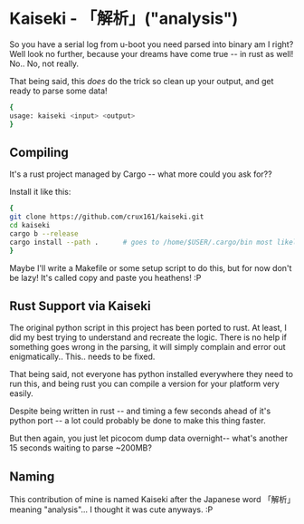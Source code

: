 # Kaiseki - 「解析」("analysis")

So you have a serial log from u-boot you need parsed
into binary am I right? Well look no further, because your
dreams have come true -- in rust as well! No.. No, not really.

That being said, this *does* do the trick so clean up your output,
and get ready to parse some data!

```bash
{
usage: kaiseki <input> <output>
}
```

## Compiling

It's a rust project managed by Cargo -- what more could you ask for??

Install it like this:
```bash
{
git clone https://github.com/crux161/kaiseki.git
cd kaiseki
cargo b --release
cargo install --path .		# goes to /home/$USER/.cargo/bin most likely
}
```

Maybe I'll write a Makefile or some setup script to do this, but for
now don't be lazy! It's called copy and paste you heathens! :P


## Rust Support via Kaiseki

The original python script in this project has been ported to rust.
At least, I did my best trying to understand and recreate the logic.
There is no help if something goes wrong in the parsing, it will simply
complain and error out enigmatically.. This.. needs to be fixed.

That being said, not everyone has python installed everywhere they need
to run this, and being rust you can compile a version for your platform
very easily.

Despite being written in rust -- and timing a few seconds ahead of it's
python port -- a lot could probably be done to make this thing faster.

But then again, you just let picocom dump data overnight-- what's
another 15 seconds waiting to parse ~200MB?

## Naming

This contribution of mine is named Kaiseki after the Japanese
word 「解析」meaning "analysis"... I thought it was cute anyways. :P
